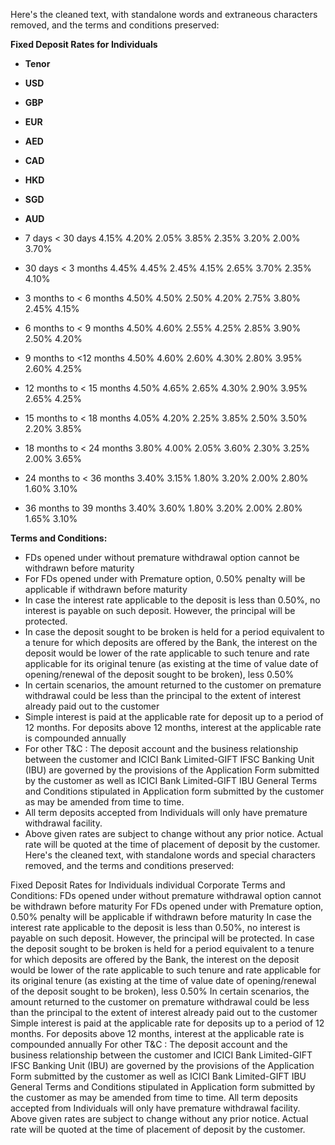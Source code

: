 Here's the cleaned text, with standalone words and extraneous characters removed, and the terms and conditions preserved:

**Fixed Deposit Rates for Individuals**

*   **Tenor**
*   **USD**
*   **GBP**
*   **EUR**
*   **AED**
*   **CAD**
*   **HKD**
*   **SGD**
*   **AUD**

*   7 days < 30 days
    4.15%
    4.20%
    2.05%
    3.85%
    2.35%
    3.20%
    2.00%
    3.70%
*   30 days < 3 months
    4.45%
    4.45%
    2.45%
    4.15%
    2.65%
    3.70%
    2.35%
    4.10%
*   3 months to < 6 months
    4.50%
    4.50%
    2.50%
    4.20%
    2.75%
    3.80%
    2.45%
    4.15%
*   6 months to < 9 months
    4.50%
    4.60%
    2.55%
    4.25%
    2.85%
    3.90%
    2.50%
    4.20%
*   9 months to <12 months
    4.50%
    4.60%
    2.60%
    4.30%
    2.80%
    3.95%
    2.60%
    4.25%
*   12 months to < 15 months
    4.50%
    4.65%
    2.65%
    4.30%
    2.90%
    3.95%
    2.65%
    4.25%
*   15 months to < 18 months
    4.05%
    4.20%
    2.25%
    3.85%
    2.50%
    3.50%
    2.20%
    3.85%
*   18 months to < 24 months
    3.80%
    4.00%
    2.05%
    3.60%
    2.30%
    3.25%
    2.00%
    3.65%
*   24 months to < 36 months
    3.40%
    3.15%
    1.80%
    3.20%
    2.00%
    2.80%
    1.60%
    3.10%
*   36 months to 39 months
    3.40%
    3.60%
    1.80%
    3.20%
    2.00%
    2.80%
    1.65%
    3.10%

**Terms and Conditions:**

*   FDs opened under without premature withdrawal option cannot be withdrawn before maturity
*   For FDs opened under with Premature option, 0.50% penalty will be applicable if withdrawn before maturity
*   In case the interest rate applicable to the deposit is less than 0.50%, no interest is payable on such deposit. However, the principal will be protected.
*   In case the deposit sought to be broken is held for a period equivalent to a tenure for which deposits are offered by the Bank, the interest on the deposit would be lower of the rate applicable to such tenure and rate applicable for its original tenure (as existing at the time of value date of opening/renewal of the deposit sought to be broken), less 0.50%
*   In certain scenarios, the amount returned to the customer on premature withdrawal could be less than the principal to the extent of interest already paid out to the customer
*   Simple interest is paid at the applicable rate for deposit up to a period of 12 months. For deposits above 12 months, interest at the applicable rate is compounded annually
*   For other T&C : The deposit account and the business relationship between the customer and ICICI Bank Limited-GIFT IFSC Banking Unit (IBU) are governed by the provisions of the Application Form submitted by the customer as well as ICICI Bank Limited-GIFT IBU General Terms and Conditions stipulated in Application form submitted by the customer as may be amended from time to time.
*   All term deposits accepted from Individuals will only have premature withdrawal facility.
*   Above given rates are subject to change without any prior notice. Actual rate will be quoted at the time of placement of deposit by the customer.
Here's the cleaned text, with standalone words and special characters removed, and the terms and conditions preserved:

Fixed Deposit Rates for Individuals
individual
Corporate
Terms and Conditions:
FDs opened under without premature withdrawal option cannot be withdrawn before maturity
For FDs opened under with Premature option, 0.50% penalty will be applicable if withdrawn before maturity
In case the interest rate applicable to the deposit is less than 0.50%, no interest is payable on such deposit. However, the principal will be protected.
In case the deposit sought to be broken is held for a period equivalent to a tenure for which deposits are offered by the Bank, the interest on the deposit would be lower of the rate applicable to such tenure and rate applicable for its original tenure (as existing at the time of value date of opening/renewal of the deposit sought to be broken), less 0.50%
In certain scenarios, the amount returned to the customer on premature withdrawal could be less than the principal to the extent of interest already paid out to the customer
Simple interest is paid at the applicable rate for deposits up to a period of 12 months. For deposits above 12 months, interest at the applicable rate is compounded annually
For other T&C : The deposit account and the business relationship between the customer and ICICI Bank Limited-GIFT IFSC Banking Unit (IBU) are governed by the provisions of the Application Form submitted by the customer as well as ICICI Bank Limited-GIFT IBU General Terms and Conditions stipulated in Application form submitted by the customer as may be amended from time to time.
All term deposits accepted from Individuals will only have premature withdrawal facility.
Above given rates are subject to change without any prior notice. Actual rate will be quoted at the time of placement of deposit by the customer.
